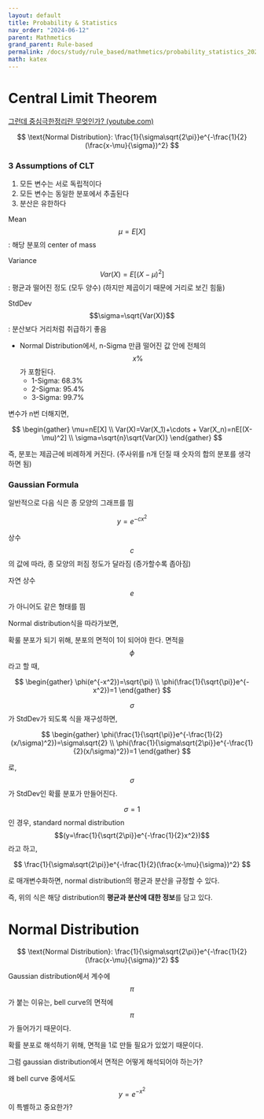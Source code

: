 ```yaml
---
layout: default
title: Probability & Statistics
nav_order: "2024-06-12"
parent: Mathmetics
grand_parent: Rule-based
permalink: /docs/study/rule_based/mathmetics/probability_statistics_2024_06_12
math: katex
---
```



# Central Limit Theorem
[그런데 중심극한정리란 무엇인가? (youtube.com)](https://www.youtube.com/watch?v=zeJD6dqJ5lo)

$$
\text{Normal Distribution}: \frac{1}{\sigma\sqrt{2\pi}}e^{-\frac{1}{2}(\frac{x-\mu}{\sigma})^2}
$$

### 3 Assumptions of CLT
1. 모든 변수는 서로 독립적이다
2. 모든 변수는 동일한 분포에서 추출된다
3. 분산은 유한하다

Mean $$\mu=E[X]$$: 해당 분포의 center of mass

Variance $$Var(X)=E[(X-\mu)^2]$$: 평균과 떨어진 정도 (모두 양수) (하지만 제곱이기 때문에 거리로 보긴 힘듦)

StdDev $$\sigma=\sqrt{Var(X)}$$ : 분산보다 거리처럼 취급하기 좋음

- Normal Distribution에서, n-Sigma 만큼 떨어진 값 안에 전체의 $$x\%$$가 포함된다.
    - 1-Sigma: 68.3%
    - 2-Sigma: 95.4%
    - 3-Sigma: 99.7%

변수가 n번 더해지면,

$$
\begin{gather}
  \mu=nE[X] \\
  Var(X)=Var(X_1)+\cdots + Var(X_n)=nE[(X-\mu)^2] \\
  \sigma=\sqrt{n}\sqrt{Var(X)} 
\end{gather}
$$


즉, 분포는 제곱근에 비례하게 커진다. (주사위를 n개 던질 때 숫자의 합의 분포를 생각하면 됨)

### Gaussian Formula

일반적으로 다음 식은 종 모양의 그래프를 띔

$$
y=e^{-cx^2}
$$

상수 $$c$$의 값에 따라, 종 모양의 퍼짐 정도가 달라짐 (증가할수록 좁아짐)

자연 상수 $$e$$가 아니어도 같은 형태를 띔


Normal distribution식을 따라가보면,

확룰 분포가 되기 위해, 분포의 면적이 1이 되어야 한다. 면적을 $$\phi$$라고 할 때,

$$
\begin{gather}
  \phi(e^{-x^2})=\sqrt{\pi} \\
  \phi(\frac{1}{\sqrt{\pi}}e^{-x^2})=1
\end{gather}
$$

$$\sigma$$가 StdDev가 되도록 식을 재구성하면,

$$
\begin{gather}
  \phi(\frac{1}{\sqrt{\pi}}e^{-\frac{1}{2}(x/\sigma)^2})=\sigma\sqrt{2} \\
  \phi(\frac{1}{\sigma\sqrt{2\pi}}e^{-\frac{1}{2}(x/\sigma)^2})=1
\end{gather}
$$

로, $$\sigma$$가 StdDev인 확률 분포가 만들어진다.

$$\sigma=1$$인 경우, standard normal distribution $$(y=\frac{1}{\sqrt{2\pi}}e^{-\frac{1}{2}x^2})$$ 라고 하고,

$$
\frac{1}{\sigma\sqrt{2\pi}}e^{-\frac{1}{2}(\frac{x-\mu}{\sigma})^2}
$$

로 매개변수화하면, normal distribution의 평균과 분산을 규정할 수 있다.

즉, 위의 식은 해당 distribution의 **평균과 분산에 대한 정보**를 담고 있다.

# Normal Distribution
$$
\text{Normal Distribution}: \frac{1}{\sigma\sqrt{2\pi}}e^{-\frac{1}{2}(\frac{x-\mu}{\sigma})^2}
$$

Gaussian distribution에서 계수에 $$\pi$$가 붙는 이유는, bell curve의 면적에 $$\pi$$가 들어가기 때문이다.

확률 분포로 해석하기 위해, 면적을 1로 만들 필요가 있었기 때문이다. 

그럼 gaussian distribution에서 면적은 어떻게 해석되어야 하는가?

왜 bell curve 중에서도 $$y=e^{-x^2}$$이 특별하고 중요한가?